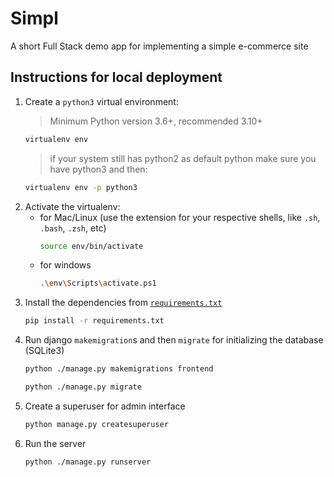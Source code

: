 # Simpl
A short Full Stack demo app for implementing a simple e-commerce site

## Instructions for local deployment
1. Create a `python3` virtual environment: 
    > Minimum Python version 3.6+, recommended 3.10+
    ```sh 
    virtualenv env
    ```
    > if your system still has python2 as default python make sure you have python3 and then:
    ```sh
    virtualenv env -p python3
    ```
2. Activate the virtualenv:
   - for Mac/Linux (use the extension for your respective shells, like `.sh`, `.bash`, `.zsh`, etc)
      ```sh
      source env/bin/activate
      ```
   - for windows
     ```sh
     .\env\Scripts\activate.ps1
     ```
3. Install the dependencies from [`requirements.txt`](https://raw.githubusercontent.com/toxicmender/SB-FullStack-Task/main/requirements.txt)
    ```sh
    pip install -r requirements.txt
    ```
4. Run django `makemigration`s and then `migrate` for initializing the database (SQLite3)
    ```sh
    python ./manage.py makemigrations frontend
    ```
    ```sh
    python ./manage.py migrate
    ```
5. Create a superuser for admin interface
    ```sh
    python manage.py createsuperuser
    ```
6. Run the server
    ```sh
    python ./manage.py runserver
    ```
